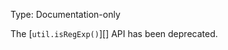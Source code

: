 
Type: Documentation-only

The [`util.isRegExp()`][] API has been deprecated.

<a id="DEP0056"></a>
